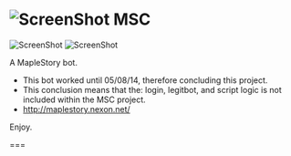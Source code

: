 ![ScreenShot](https://hostr.co/file/JKwUD2wp7YFM/Icon-F.png) MSC
===
![ScreenShot](https://hostr.co/file/nZxpEoXBVW10/pic.png) ![ScreenShot](https://hostr.co/file/Vr9v0njhVlJZ/map-pic.png)

A MapleStory bot.

- This bot worked until 05/08/14, therefore concluding this project.
- This conclusion means that the: login, legitbot, and script logic is not included within the MSC project.
- http://maplestory.nexon.net/

Enjoy.

===

